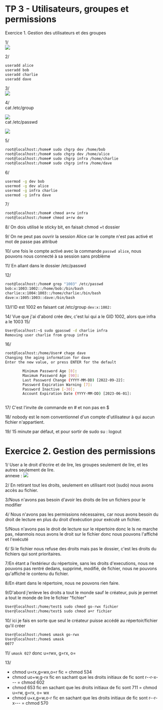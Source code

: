 # TP 3 - Utilisateurs, groupes et permissions

Exercice 1. Gestion des utilisateurs et des groupes  

1/  
![](file:///C:/Users/Administrator/Pictures/Capture%20d’écran%202022-09-22%20081154.jpg)

2/  
```bash
useradd alice  
useradd bob  
useradd charlie  
useradd dave  
```

3/  
![](../Pictures/Capture%20d’écran%202022-09-22%20084049.jpg)

4/  
cat /etc/group

![](../Desktop/Capture%20d’écran%202022-09-22%20083949.jpg)  
cat /etc/passwd

![](../Pictures/Capture%20d’écran%202022-09-22%20084210.jpg)

5/  
```bash
root@localhost:/home# sudo chgrp dev /home/bob
root@localhost:/home# sudo chgrp dev /home/alice
root@localhost:/home# sudo chgrp infra /home/charlie
root@localhost:/home# sudo chgrp infra /home/dave
```
6/  
```bash
usermod -g dev bob
usermod -g dev alice
usermod -g infra charlie
usermod -g infra dave
```
7/
```bash
root@localhost:/home# chmod a+rw infra
root@localhost:/home# chmod a+rw dev
```
8/
On dois utilisé le sticky bit, en faisait chmod +t dossier

9/
On ne peut pas ouvrir la session Alice car le compte n'est pas activé et mot de passe pas attribué

10/
une fois le compte activé avec la commande `passwd alice`, nous pouvons nous connecté à sa session sans problème

11/ En allant dans le dossier /etc/passwd

12/
```bash
root@localhost:/home# grep "1003" /etc/passwd
bob:x:1003:1002::/home/bob:/bin/bash
charlie:x:1004:1003::/home/charlie:/bin/bash
dave:x:1005:1003::dave:/bin/bash
```
13/l'ID est 1002 en faisant cat /etc/group
`dev:x:1002:` 

14/
Vue que j'ai d'abord crée dev, c'est lui qui a le GID 1002, alors que infra a le 1003
15/
```bash
User@localhost:~$ sudo gpasswd -d charlie infra
Removing user charlie from group infra
```

16/
```bash
root@localhost:/home/User# chage dave
Changing the aging information for dave
Enter the new value, or press ENTER for the default

        Minimum Password Age [0]: 
        Maximum Password Age [90]: 
        Last Password Change (YYYY-MM-DD) [2022-09-22]: 
        Password Expiration Warning [7]: 
        Password Inactive [-30]: 
        Account Expiration Date (YYYY-MM-DD) [2023-06-01]: 
       
```
17/
C'est l'invite de commande en # et non pas en $

18/ 
nobody est le nom conventionnel d'un compte d'utilisateur à qui aucun fichier n'appartient.

19/ 15 minute par défaut, et pour sortir de sudo su : logout

# Exercice 2. Gestion des permissions

1/ User a le droit d'écrire et de lire, les groupes seulement de lire, et les autres seulement de lire.  
annexe :
![](../Pictures/Capture%20d’écran%202022-09-22%20103059.jpg)

2/ En retirant tout les droits, seulement en utilisant root (sudo) nous avons accès au fichier.

3/Nous n'avons pas besoin d'avoir les droits de lire un fichiers pour le modifier

4/ Nous n'avons pas les permissions nécessaires, car nous avons besoin du droit de lecture en plus du droit d’exécution pour exécuté un fichier.

5/Nous n'avons pas le droit de lecture sur le répertoire donc le ls ne marche pas, néanmois nous avons le droit sur le fichier donc nous pouvons l'affiché et l'exécuté

6/ Si le fichier nous refuse des droits mais pas le dossier, c'est les droits du fichiers qui sont prioritaires.

7/En étant a l’extérieur du répertoire, sans les droits d'executions, nous ne pouvons pas rentré dedans, supprimé, modifié, de fichier, nous ne pouvons qu'affiché le contenu du fichier.

8/En étant dans le répertoire, nous ne pouvons rien faire.

9/D'abord j'enleve les droits a tout le monde sauf le créateur, puis je permet a tout le monde de lire le fichier "fichier"
```bash
User@localhost:/home/test$ sudo chmod go-rwx fichier 
User@localhost:/home/test$ sudo chmod a+r fichier 
```

10/ ici je fais en sorte que seul le créateur puisse accédé au répertoir/fichier qu'il créer
```bash
User@localhost:/home$ umask go-rwx
User@localhost:/home$ umask 
0077
````

11/
`umask 027` donc u=rwx, g=rx, o=


13/ 
- chmod u=rx,g=wx,o=r fic = chmod 534
- chmod uo+w,g-rx fic en sachant que les droits initiaux de fic sont r--r-x--- = chmod 602
- chmod 653 fic en sachant que les droits initiaux de fic sont 711 = chmod u=rw, g=rx, o= wx
- chmod u+x,g=w,o-r fic en sachant que les droits initiaux de fic sont r--r-x--- = chmod 570   